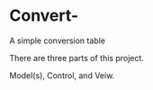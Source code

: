 Convert-
========

A simple conversion table

There are three parts of this project.

Model(s), Control, and Veiw.


